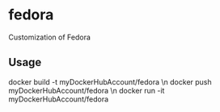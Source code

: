 # fedora
Customization of Fedora

## Usage
docker build -t myDockerHubAccount/fedora \n
docker push myDockerHubAccount/fedora \n
docker run -it myDockerHubAccount/fedora
